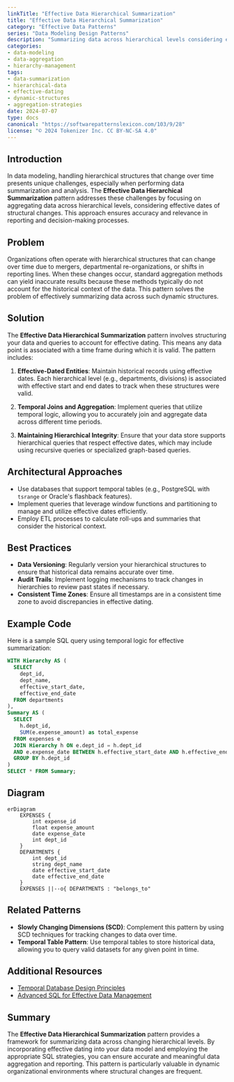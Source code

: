```yaml
---
linkTitle: "Effective Data Hierarchical Summarization"
title: "Effective Data Hierarchical Summarization"
category: "Effective Data Patterns"
series: "Data Modeling Design Patterns"
description: "Summarizing data across hierarchical levels considering effective dates for accurate aggregation in dynamic organizational structures."
categories:
- data-modeling
- data-aggregation
- hierarchy-management
tags:
- data-summarization
- hierarchical-data
- effective-dating
- dynamic-structures 
- aggregation-strategies
date: 2024-07-07
type: docs
canonical: "https://softwarepatternslexicon.com/103/9/28"
license: "© 2024 Tokenizer Inc. CC BY-NC-SA 4.0"
---
```


## Introduction

In data modeling, handling hierarchical structures that change over time presents unique challenges, especially when performing data summarization and analysis. The **Effective Data Hierarchical Summarization** pattern addresses these challenges by focusing on aggregating data across hierarchical levels, considering effective dates of structural changes. This approach ensures accuracy and relevance in reporting and decision-making processes.

## Problem

Organizations often operate with hierarchical structures that can change over time due to mergers, departmental re-organizations, or shifts in reporting lines. When these changes occur, standard aggregation methods can yield inaccurate results because these methods typically do not account for the historical context of the data. This pattern solves the problem of effectively summarizing data across such dynamic structures.

## Solution

The **Effective Data Hierarchical Summarization** pattern involves structuring your data and queries to account for effective dating. This means any data point is associated with a time frame during which it is valid. The pattern includes:

1. **Effective-Dated Entities**: Maintain historical records using effective dates. Each hierarchical level (e.g., departments, divisions) is associated with effective start and end dates to track when these structures were valid.

2. **Temporal Joins and Aggregation**: Implement queries that utilize temporal logic, allowing you to accurately join and aggregate data across different time periods.

3. **Maintaining Hierarchical Integrity**: Ensure that your data store supports hierarchical queries that respect effective dates, which may include using recursive queries or specialized graph-based queries.

## Architectural Approaches

- Use databases that support temporal tables (e.g., PostgreSQL with `tsrange` or Oracle's flashback features).
- Implement queries that leverage window functions and partitioning to manage and utilize effective dates efficiently.
- Employ ETL processes to calculate roll-ups and summaries that consider the historical context.

## Best Practices

- **Data Versioning**: Regularly version your hierarchical structures to ensure that historical data remains accurate over time.
- **Audit Trails**: Implement logging mechanisms to track changes in hierarchies to review past states if necessary.
- **Consistent Time Zones**: Ensure all timestamps are in a consistent time zone to avoid discrepancies in effective dating.

## Example Code

Here is a sample SQL query using temporal logic for effective summarization:

```sql
WITH Hierarchy AS (
  SELECT
    dept_id,
    dept_name,
    effective_start_date,
    effective_end_date
  FROM departments
),
Summary AS (
  SELECT
    h.dept_id,
    SUM(e.expense_amount) as total_expense
  FROM expenses e
  JOIN Hierarchy h ON e.dept_id = h.dept_id
  AND e.expense_date BETWEEN h.effective_start_date AND h.effective_end_date
  GROUP BY h.dept_id
)
SELECT * FROM Summary;
```

## Diagram

```mermaid
erDiagram
    EXPENSES {
        int expense_id
        float expense_amount
        date expense_date
        int dept_id
    }
    DEPARTMENTS {
        int dept_id
        string dept_name
        date effective_start_date
        date effective_end_date
    }
    EXPENSES ||--o{ DEPARTMENTS : "belongs_to"
```

## Related Patterns

- **Slowly Changing Dimensions (SCD)**: Complement this pattern by using SCD techniques for tracking changes to data over time.
- **Temporal Table Pattern**: Use temporal tables to store historical data, allowing you to query valid datasets for any given point in time.

## Additional Resources

- [Temporal Database Design Principles](https://www.temporal.example.com)
- [Advanced SQL for Effective Data Management](https://www.sqladvanced.example.com)

## Summary

The **Effective Data Hierarchical Summarization** pattern provides a framework for summarizing data across changing hierarchical levels. By incorporating effective dating into your data model and employing the appropriate SQL strategies, you can ensure accurate and meaningful data aggregation and reporting. This pattern is particularly valuable in dynamic organizational environments where structural changes are frequent.
